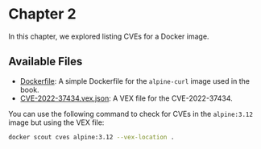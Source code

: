 # Chapter 2

In this chapter, we explored listing CVEs for a Docker image.

## Available Files

- [Dockerfile](Dockerfile): A simple Dockerfile for the `alpine-curl` image used in the book.
- [CVE-2022-37434.vex.json](CVE-2022-37434.vex.json): A VEX file for the CVE-2022-37434.

You can use the following command to check for CVEs in the `alpine:3.12` image but using the VEX file:

```bash
docker scout cves alpine:3.12 --vex-location .
```